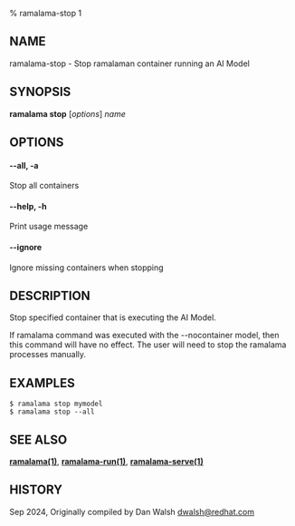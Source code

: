 % ramalama-stop 1

## NAME
ramalama\-stop - Stop ramalaman container running an AI Model

## SYNOPSIS
**ramalama stop** [*options*] *name*

## OPTIONS

#### **--all**, **-a**
Stop all containers

#### **--help**, **-h**
Print usage message

#### **--ignore**
Ignore missing containers when stopping

## DESCRIPTION
Stop specified container that is executing the AI Model.

If ramalama command was executed with the --nocontainer model, then
this command will have no effect. The user will need to stop the ramalama
processes manually.

## EXAMPLES

```
$ ramalama stop mymodel
$ ramalama stop --all
```

## SEE ALSO
**[ramalama(1)](ramalama.1.md)**, **[ramalama-run(1)](ramalama-run.1.md)**, **[ramalama-serve(1)](ramalama-serve.1.md)**


## HISTORY
Sep 2024, Originally compiled by Dan Walsh <dwalsh@redhat.com>
